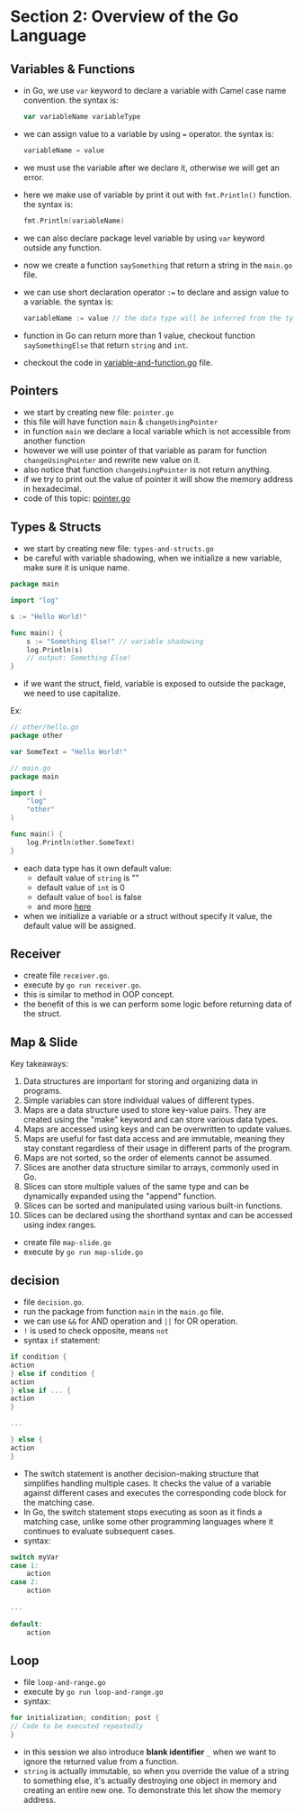 # Section 2: Overview of the Go Language

## Variables & Functions

- in Go, we use `var` keyword to declare a variable with Camel case name convention. the syntax is:

  ```go
  var variableName variableType
  ```

- we can assign value to a variable by using `=` operator. the syntax is:

  ```go
  variableName = value
  ```

- we must use the variable after we declare it, otherwise we will get an error.
- here we make use of variable by print it out with `fmt.Println()` function. the syntax is:

  ```go
  fmt.Println(variableName)
  ```

- we can also declare package level variable by using `var` keyword outside any function.
- now we create a function `saySomething` that return a string in the `main.go` file.
- we can use short declaration operator `:=` to declare and assign value to a variable. the syntax is:

  ```go
  variableName := value // the data type will be inferred from the type of value
  ```

- function in Go can return more than 1 value, checkout function `saySomethingElse` that return `string` and `int`.
- checkout the code in [variable-and-function.go](variable-and-function.go) file.

## Pointers

- we start by creating new file: `pointer.go`
- this file will have function `main` & `changeUsingPointer`
- in function `main` we declare a local variable which is not accessible from another function
- however we will use pointer of that variable as param for function `changeUsingPointer` and rewrite new value on it.
- also notice that function `changeUsingPointer` is not return anything.
- if we try to print out the value of pointer it will show the memory address in hexadecimal.
- code of this topic: [pointer.go](pointer.go)

## Types & Structs

- we start by creating new file: `types-and-structs.go`
- be careful with variable shadowing, when we initialize a new variable, make sure it is unique name.

```go
package main

import "log"

s := "Hello World!"

func main() {
	s := "Something Else!" // variable shadowing 
	log.Println(s)
	// output: Something Else!
}
```

- if we want the struct, field, variable is exposed to outside the package, we need to use capitalize.

Ex:

```go
// other/hello.go
package other

var SomeText = "Hello World!"

```

```go
// main.go
package main

import (
	"log"
	"other"
)

func main() {
	log.Println(other.SomeText)
}
```

- each data type has it own default value:
    - default value of `string` is ""
    - default value of `int` is 0
    - default value of `bool` is false
    - and more [here](https://golangbyexample.com/go-default-zero-value-all-types/)
- when we initialize a variable or a struct without specify it value, the default value will be assigned.

## Receiver

- create file `receiver.go`.
- execute by `go run receiver.go`.
- this is similar to method in OOP concept.
- the benefit of this is we can perform some logic before returning data of the struct.

## Map & Slide

Key takeaways:

1. Data structures are important for storing and organizing data in programs.
2. Simple variables can store individual values of different types.
3. Maps are a data structure used to store key-value pairs. They are created using the "make" keyword and can store
   various data types.
4. Maps are accessed using keys and can be overwritten to update values.
5. Maps are useful for fast data access and are immutable, meaning they stay constant regardless of their usage in
   different parts of the program.
6. Maps are not sorted, so the order of elements cannot be assumed.
7. Slices are another data structure similar to arrays, commonly used in Go.
8. Slices can store multiple values of the same type and can be dynamically expanded using the "append" function.
9. Slices can be sorted and manipulated using various built-in functions.
10. Slices can be declared using the shorthand syntax and can be accessed using index ranges.

- create file `map-slide.go`
- execute by `go run map-slide.go`

## decision

- file `decision.go`.
- run the package from function `main` in the `main.go` file.
- we can use `&&` for AND operation and `||` for OR operation.
- `!` is used to check opposite, means `not` 
- syntax `if` statement:

```go
if condition {
action
} else if condition {
action
} else if ... {
action
}

...

} else {
action
}
```

- The switch statement is another decision-making structure that simplifies handling multiple cases. It checks the value
  of a variable against different cases and executes the corresponding code block for the matching case.
- In Go, the switch statement stops executing as soon as it finds a matching case, unlike some other programming
  languages where it continues to evaluate subsequent cases.
- syntax:

```go
switch myVar
case 1:
    action
case 2:
    action
    
...
	
default:
	action
```

## Loop

- file `loop-and-range.go`
- execute by `go run loop-and-range.go`
- syntax:

```go
for initialization; condition; post {
// Code to be executed repeatedly
}

```

- in this session we also introduce **blank identifier** `_` when we want to ignore the returned value from a function.
- `string` is actually immutable, so when you override the value of a string to something else, it's actually destroying one object in memory and creating an entire new one. To demonstrate this let show the memory address.